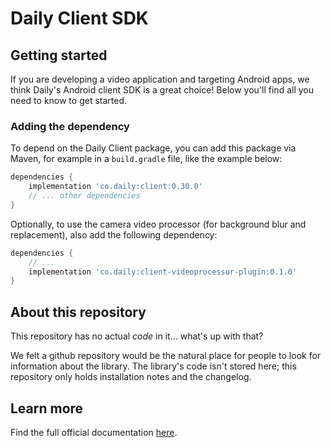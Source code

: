 # Daily Client SDK

## Getting started

If you are developing a video application and targeting Android apps, we think Daily's Android client SDK is a great choice! Below you'll find all you need to know to get started.

### Adding the dependency

To depend on the Daily Client package, you can add this package via Maven, for example in a `build.gradle` file, like the example below:

```groovy
dependencies {
    implementation 'co.daily:client:0.30.0'
    // ... other dependencies
}
```

Optionally, to use the camera video processor (for background blur and replacement), also add the following dependency:

```groovy
dependencies {
    // ...
    implementation 'co.daily:client-videoprocessor-plugin:0.1.0'
}
```

## About this repository

This repository has no actual *code* in it... what's up with that?

We felt a github repository would be the natural place for people to look for information about the library. The library's code isn't stored here; this repository only holds installation notes and the changelog.

## Learn more

Find the full official documentation [here](https://docs.daily.co/guides/products/mobile/android).
